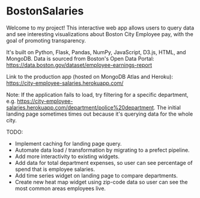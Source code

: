 # BostonSalaries 
Welcome to my project! This interactive web app allows users to query data and see interesting visualizations about Boston City Employee pay, with the goal of promoting transparency.

It's built on Python, Flask, Pandas, NumPy, JavaScript, D3.js, HTML, and MongoDB.
Data is sourced from Boston's Open Data Portal: https://data.boston.gov/dataset/employee-earnings-report

Link to the production app (hosted on MongoDB Atlas and Heroku): https://city-employee-salaries.herokuapp.com/

Note: If the application fails to load, try filtering for a specific department, e.g. https://city-employee-salaries.herokuapp.com/department/police%20department. 
The initial landing page sometimes times out because it's querying data for the whole city.

TODO:
* Implement caching for landing page query.
* Automate data load / transformation by migrating to a prefect pipeline.
* Add more interactivity to existing widgets.
* Add data for total department expenses, so user can see percentage of spend that is employee salaries.
* Add time series widget on landing page to compare departments.
* Create new heat map widget using zip-code data so user can see the most common areas employees live.
